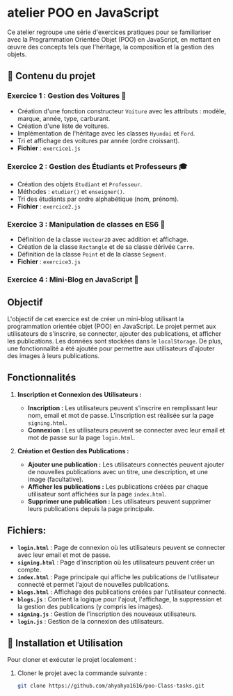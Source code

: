 # atelier POO en JavaScript

Ce atelier regroupe une série d'exercices pratiques pour se familiariser avec la Programmation Orientée Objet (POO) en JavaScript, en mettant en œuvre des concepts tels que l'héritage, la composition et la gestion des objets.

## 📌 Contenu du projet

### Exercice 1 : Gestion des Voitures 🚗
- Création d'une fonction constructeur `Voiture` avec les attributs : modèle, marque, année, type, carburant.
- Création d'une liste de voitures.
- Implémentation de l'héritage avec les classes `Hyundai` et `Ford`.
- Tri et affichage des voitures par année (ordre croissant).
- **Fichier** : `exercice1.js`

### Exercice 2 : Gestion des Étudiants et Professeurs 🎓
- Création des objets `Etudiant` et `Professeur`.
- Méthodes : `etudier()` et `enseigner()`.
- Tri des étudiants par ordre alphabétique (nom, prénom).
- **Fichier** : `exercice2.js`

### Exercice 3 : Manipulation de classes en ES6 🔢
- Définition de la classe `Vecteur2D` avec addition et affichage.
- Création de la classe `Rectangle` et de sa classe dérivée `Carre`.
- Définition de la classe `Point` et de la classe `Segment`.
- **Fichier** : `exercice3.js`

### Exercice 4 : Mini-Blog en JavaScript 📝
## Objectif

L'objectif de cet exercice est de créer un mini-blog utilisant la programmation orientée objet (POO) en JavaScript. Le projet permet aux utilisateurs de s'inscrire, se connecter, ajouter des publications, et afficher les publications. Les données sont stockées dans le `localStorage`. De plus, une fonctionnalité a été ajoutée pour permettre aux utilisateurs d'ajouter des images à leurs publications.

## Fonctionnalités

1. **Inscription et Connexion des Utilisateurs :**
   - **Inscription :** Les utilisateurs peuvent s'inscrire en remplissant leur nom, email et mot de passe. L'inscription est réalisée sur la page `signing.html`.
   - **Connexion :** Les utilisateurs peuvent se connecter avec leur email et mot de passe sur la page `login.html`.

2. **Création et Gestion des Publications :**
   - **Ajouter une publication :** Les utilisateurs connectés peuvent ajouter de nouvelles publications avec un titre, une description, et une image (facultative).
   - **Afficher les publications :** Les publications créées par chaque utilisateur sont affichées sur la page `index.html`.
   - **Supprimer une publication :** Les utilisateurs peuvent supprimer leurs publications depuis la page principale.



## Fichiers:

- **`login.html`** : Page de connexion où les utilisateurs peuvent se connecter avec leur email et mot de passe.
- **`signing.html`** : Page d'inscription où les utilisateurs peuvent créer un compte.
- **`index.html`** : Page principale qui affiche les publications de l'utilisateur connecté et permet l'ajout de nouvelles publications.
- **`blogs.html`** : Affichage des publications créées par l'utilisateur connecté.
- **`blogs.js`** : Contient la logique pour l'ajout, l'affichage, la suppression et la gestion des publications (y compris les images).
- **`signing.js`** : Gestion de l'inscription des nouveaux utilisateurs.
- **`login.js`** : Gestion de la connexion des utilisateurs.
## 🚀 Installation et Utilisation

Pour cloner et exécuter le projet localement :

1. Cloner le projet avec la commande suivante :
   ```bash
   git clone https://github.com/ahyahya1616/poo-Class-tasks.git
